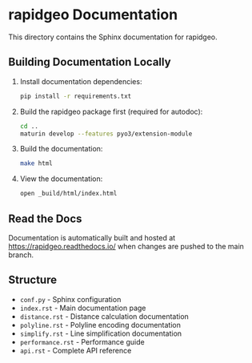 # rapidgeo Documentation

This directory contains the Sphinx documentation for rapidgeo.

## Building Documentation Locally

1. Install documentation dependencies:
   ```bash
   pip install -r requirements.txt
   ```

2. Build the rapidgeo package first (required for autodoc):
   ```bash
   cd ..
   maturin develop --features pyo3/extension-module
   ```

3. Build the documentation:
   ```bash
   make html
   ```

4. View the documentation:
   ```bash
   open _build/html/index.html
   ```

## Read the Docs

Documentation is automatically built and hosted at https://rapidgeo.readthedocs.io/ when changes are pushed to the main branch.

## Structure

- `conf.py` - Sphinx configuration
- `index.rst` - Main documentation page
- `distance.rst` - Distance calculation documentation
- `polyline.rst` - Polyline encoding documentation  
- `simplify.rst` - Line simplification documentation
- `performance.rst` - Performance guide
- `api.rst` - Complete API reference